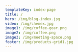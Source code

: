```yaml
---
templateKey: index-page
title: /
hero: /img/blog-index.jpg
video: /img/chemex.jpg
image1: /img/coffee-gear.png
image2: /img/coffee.png
image3: /img/meeting-space.png
footer: /img/products-grid1.jpg
---
```


